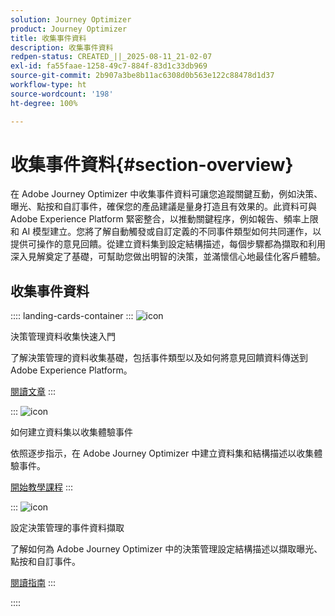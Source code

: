 ```yaml
---
solution: Journey Optimizer
product: Journey Optimizer
title: 收集事件資料
description: 收集事件資料
redpen-status: CREATED_||_2025-08-11_21-02-07
exl-id: fa55faae-1258-49c7-884f-83d1c33db969
source-git-commit: 2b907a3be8b11ac6308d0b563e122c88478d1d37
workflow-type: ht
source-wordcount: '198'
ht-degree: 100%

---
```


# 收集事件資料{#section-overview}

在 Adobe Journey Optimizer 中收集事件資料可讓您追蹤關鍵互動，例如決策、曝光、點按和自訂事件，確保您的產品建議是量身打造且有效果的。此資料可與 Adobe Experience Platform 緊密整合，以推動關鍵程序，例如報告、頻率上限和 AI 模型建立。您將了解自動觸發或自訂定義的不同事件類型如何共同運作，以提供可操作的意見回饋。從建立資料集到設定結構描述，每個步驟都為擷取和利用深入見解奠定了基礎，可幫助您做出明智的決策，並滿懷信心地最佳化客戶體驗。

## 收集事件資料

:::: landing-cards-container
:::
![icon](https://cdn.experienceleague.adobe.com/icons/book.svg)

決策管理資料收集快速入門

了解決策管理的資料收集基礎，包括事件類型以及如何將意見回饋資料傳送到 Adobe Experience Platform。

[閱讀文章](../using/offers/data-collection/data-collection.md)
:::

:::
![icon](https://cdn.experienceleague.adobe.com/icons/circle-play.svg)

如何建立資料集以收集體驗事件

依照逐步指示，在 Adobe Journey Optimizer 中建立資料集和結構描述以收集體驗事件。

[開始教學課程](../using/offers/data-collection/create-dataset.md)
:::

:::
![icon](https://cdn.experienceleague.adobe.com/icons/gear.svg)

設定決策管理的事件資料擷取

了解如何為 Adobe Journey Optimizer 中的決策管理設定結構描述以擷取曝光、點按和自訂事件。

[閱讀指南](../using/offers/data-collection/schema-requirement.md)
:::

::::
